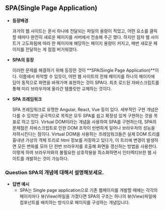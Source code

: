 ## SPA(Single Page Application)

- **등장배경**

	과거의 웹 사이트는 문서 하나에 전달되는 파일의 용량이 적었고, 어떤 요소를 클릭할 때마다 완전히 새로운 페이지를 서버에서 전송해 주곤 했다.
	하지만 점차 웹 사이트가 고도화됨에 따라 한 페이지에 해당하는 페이지 용량이 커지고, 매번 새로운 페이지를 전달하는 게 점점 버거워졌다.
	
- **SPA의 등장**

	이러한 문제를 해결하기 위해 등장한 것이 **SPA(Single Page Application)**이다. 이름에서 파악할 수 있듯이, 어떤 웹 사이트의 전체 페이지를
	하나의 페이지에 담아 동적으로 화면을 바꿔가며 표현하는 것이 SPA다. 최초 로드된 자바스크립트를 통해 미리 브라우저에 올라간 템플릿만 교체하는 것이다.
	
- **SPA 프레임워크**

	SPA 프레임워크로 유명한 Angular, React, Vue 등이 있다. 세부적인 구현 개념은 다를 수 있지만 궁극적으로 목적은 모두 SPA를 쉽고 확장성 있게 구현하는 것을 목표로 하고 있다.
	Virtual DOM이라는 개념을 사용하여 SPA를 구현하는데, SPA의 문제점은 자바스크립트로 인한 DOM 조작이 빈번하게 일어나 브라우저의 성능을 저하시킨다는 점이다.
	Virtual DOM을 사용하는 프레임워크들은 실제 DOM 트리를 흉내낸 가상의 객체 트리로 html 정보를 저장하고 있다가, 이 트리에 변경이 발생하면 모든 변화를 모아
	단 한번 브라우저를 호출해 화면을 갱신하는 방법을 사용한다. 이렇게 하여 브라우저와의 불필요한 상호작용을 최소화하면서 인터렉티브한 웹 사이트를 개발하는 것이 가능하다.

### **Question** SPA의 개념에 대해서 설명해보세요.
- **답변 예시** 
	- SPA는 Single page application으로 기존 웹페이지를 개발할 때에는 각각의 페이지마다 뷰(View)파일을 가졌다면 SPA의 구조는 하나의 뷰(View)파일에 컴포넌트를 배치하는 방식으로 페이지를 구성하는 개념입니다.